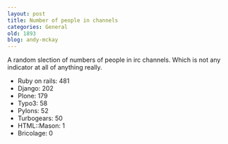 ```yaml
---
layout: post
title: Number of people in channels
categories: General
old: 1893
blog: andy-mckay
---
```

<p>A random slection of numbers of people in irc channels. Which is not any indicator at all of anything really.</p>
<ul>
<li>Ruby on rails: 481</li>
<li>Django: 202</li>
<li>Plone: 179</li>
<li>Typo3: 58</li>
<li>Pylons: 52</li>
<li>Turbogears: 50</li>
<li>HTML::Mason: 1</li>
<li>Bricolage: 0</li>
</ul>